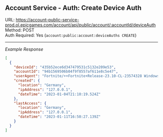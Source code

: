 ## Account Service - Auth: Create Device Auth

URL: https://account-public-service-prod.ol.epicgames.com/account/api/public/account/:accountId/deviceAuth \
Method: POST \
Auth Required: Yes (`account:public:account:deviceAuths CREATE`)

---

_Example Response_

```json
[
  {
    "deviceId": "435b52ece6d347479531c5132e209e53",
    "accountId": "94b1569506b04f9f8557af611e8c5e47",
    "userAgent": "Fortnite/++Fortnite+Release-23.10-CL-23574328 Windows/10.0.19042.1.768.64bit",
    "created": {
      "location": "Germany",
      "ipAddress": "127.0.0.1",
      "dateTime": "2023-01-04T21:10:19.524Z"
    },
    "lastAccess": {
      "location": "Germany",
      "ipAddress": "127.0.0.1",
      "dateTime": "2023-01-11T16:50:27.139Z"
    }
  }
]
```
